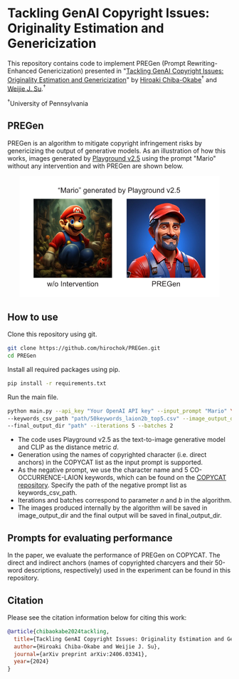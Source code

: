 # Tackling GenAI Copyright Issues: Originality Estimation and Genericization

This repository contains code to implement PREGen (Prompt Rewriting-Enhanced Genericization) presented in "[Tackling GenAI Copyright Issues: Originality Estimation and Genericization](https://arxiv.org/abs/2406.03341)" by [Hiroaki Chiba-Okabe](https://hirochok.github.io/)<sup>†</sup> and [Weijie J. Su](http://stat.wharton.upenn.edu/~suw/).<sup>†</sup>

<sup>†</sup>University of Pennsylvania

## PREGen

PREGen is an algorithm to mitigate copyright infringement risks by genericizing the output of generative models. As an illustration of how this works, images generated by [Playground v2.5](https://huggingface.co/playgroundai/playground-v2.5-1024px-aesthetic) using the prompt "Mario" without any intervention and with PREGen are shown below.

<p align="center">
  <img src="asset/mario_sample.png" alt="Example Image" width="450"/>
</p>

## How to use

Clone this repository using git.

```bash
git clone https://github.com/hirochok/PREGen.git
cd PREGen
```

Install all required packages using pip.

```bash
pip install -r requirements.txt
```

Run the main file.

```bash
python main.py --api_key "Your OpenAI API key" --input_prompt "Mario" \
--keywords_csv_path "path/50keywords_laion2b_top5.csv" --image_output_dir "path" \
--final_output_dir "path" --iterations 5 --batches 2
```

* The code uses Playground v2.5 as the text-to-image generative model and CLIP as the distance metric *d*.
* Generation using the names of copyrighted character (i.e. direct anchors) in the COPYCAT list as the input prompt is supported.
* As the negative prompt, we use the character name and 5 CO-OCCURRENCE-LAION keywords, which can be found on the [COPYCAT repository](https://github.com/princeton-nlp/CopyCat). Specify the path of the negative prompt list as keywords_csv_path.
* Iterations and batches correspond to parameter *n* and *b* in the algorithm.
* The images produced internally by the algorithm will be saved in image_output_dir and the final output will be saved in final_output_dir.

## Prompts for evaluating performance

In the paper, we evaluate the performance of PREGen on COPYCAT. The direct and indirect anchors (names of copyrighted charcyers and their 50-word descriptions, respectively) used in the experiment can be found in this repository. 

## Citation

Please see the citation information below for citing this work:

```bibtex
@article{chibaokabe2024tackling,
  title={Tackling GenAI Copyright Issues: Originality Estimation and Genericization},
  author={Hiroaki Chiba-Okabe and Weijie J. Su},
  journal={arXiv preprint arXiv:2406.03341},
  year={2024}
}
